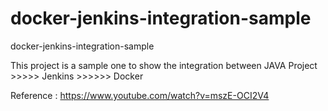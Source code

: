 # docker-jenkins-integration-sample
docker-jenkins-integration-sample

This project is a sample one to show the integration between 
JAVA Project >>>>> Jenkins >>>>>> Docker

Reference : https://www.youtube.com/watch?v=mszE-OCI2V4
